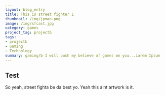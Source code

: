 ```yaml
---
layout: blog_entry
title: This is street fighter 1
thumbnail: /img/jpman.png
image: /img/sfcast.jpg
category: games
project_tag: projectb
tags:
- projectb
- Gaming
- Technology
summary: gaming/b I will push my believe of games on you...Lorem Ipsum is simply dummy text of the printing and typesetting industry. 
---
```


Test
----

So yeah, street fighta be da best yo. Yeah this aint artwork is it.


